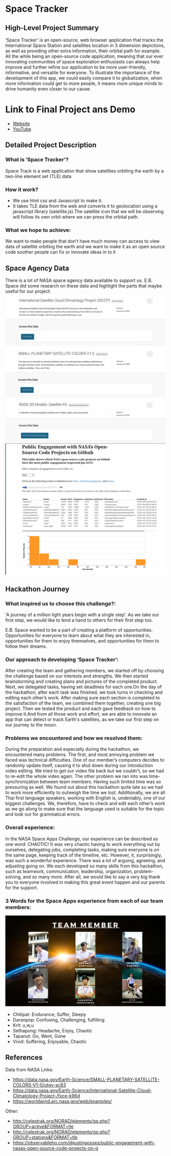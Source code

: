 # Space Tracker

## High-Level Project Summary

‘Space Tracker’ is an open-source, web browser application that tracks the International Space Station and satellites location in 3 dimension depictions, as well as providing other extra information, their orbital path for example. All the while being an open-source code application, meaning that our ever innovating communities of space exploration enthusiasts can always help improve and further refine our application to be more user-friendly, informative, and versatile for everyone. To illustrate the importance of the development of this app, we could easily compare it to globalization, when more information could get to more people, it means more unique minds to drive humanity even closer to our cause.

# Link to Final Project ans Demo

* [Website](https://space-tracker-7fcb2.web.app/index.html)
* [YouTube](https://youtu.be/aLIQ4BraTaI)


## Detailed Project Description

### What is ‘Space Tracker’? 

Space Track is a web application that show satellites orbiting the earth by a two-line element set (TLE) data

### How it work?

* We use html css and Javascript to make it.
* It takes TLE data from the web and converts it to geolocation using a javascript library (satellite.js).The satellite icon that we will be observing will follow its own orbit where we can press the orbital path.

### What we hope to achieve:

We want to make people that don’t have much money can access to view data of satellite orbiting the earth and we want to make it as an open source code soother people can fix or innovate ideas in to it

## Space Agency Data

There is a lot of NASA space agency data available to support us. E.B. Space did some research on these data and highlight the parts that maybe useful for our project: 
![](image/re1.png)
![](image/re2.png)
![](image/re3.png)
![](image/re4.png)

## Hackathon Journey

### What inspired us to choose this challenge?:

'A journey of a million light years begin with a single step'. As we take our first step, we would like to lend a hand to others for their first step too.
						
E.B. Space wanted to be a part of creating a platform of opportunities. Opportunities for everyone to learn about what they are interested in, opportunities for them to enjoy themselves, and opportunities for them to follow their dreams.

### Our approach to developing ‘Space Tracker’:

After creating the team and gathering members, we started off by choosing the challenge based on our interests and strengths. We then started brainstorming and creating plans and pictures of the completed product. Next, we delegated tasks, having set deadlines for each one.On the day of the hackathon, after each task was finished, we took turns in checking and editing each other’s work. After making sure each section is completed to the satisfaction of the team, we combined them together, creating one big project. Then we tested the product and each gave feedback on how to improve it.And from all those work and effort, we are able to innovate an app that can detect or track Earth's satellites, as we take our first step on our journey to the moon.

### Problems we encountered and how we resolved them:

During the preparation and especially during the hackathon, we encountered many problems. The first, and most annoying problem we faced was technical difficulties. One of our member’s computers decides to randomly update itself, causing it to shut down during our introduction video editing. We tried to get our video file back but we couldn’t, so we had to re-edit the whole video again. The other problem we ran into was time-synchronization between team members. Having such limited time was so pressuring as well. We found out about this hackathon quite late so we had to work more efficiently to outweigh the time we lost. Additionally, we are all Thai first language speakers, working with English is, undeniably, one of our biggest challenges. We, therefore, have to check and edit each other’s work as we go along to make sure that the language used is suitable for the topic and look out for grammatical errors.

### Overall experience:

In the NASA Space Apps Challenge, our experience can be described as one word: CHAOTIC! It was very chaotic having to work everything out by ourselves, delegating jobs, completing tasks, making sure everyone is on the same page, keeping track of the timeline, etc. However, it, surprisingly, was such a wonderful experience. There was a lot of arguing, agreeing, and adjusting going on. We each developed so many skills from this hackathon, such as teamwork, communication, leadership, organization, problem-solving, and so many more. After all, we would like to say a very big thank you to everyone involved in making this great event happen and our parents for the support.

### 3 Words for the Space Apps experience from each of our team members:

![](image/team.png)

* Chitipat: Endurance, Suffer, Sleepy
* Daranpop: Confusing, Challenging, fulfilling
* Krit: u,w,u
* Sethapong: Headache, Enjoy, Chaotic
* Tapanut: Go, Went, Gone
* Vivid: Suffering, Enjoyable, Chaotic

## References
Data from NASA Links: 
* https://data.nasa.gov/Earth-Science/SMALL-PLANETARY-SATELLITE-COLORS-V1-0/utgv-sc83
* https://data.nasa.gov/Earth-Science/International-Satellite-Cloud-Climatology-Project-/fxce-k96d
* https://worldwind.arc.nasa.gov/web/examples/

Other:
* http://celestrak.org/NORAD/elements/gp.php?GROUP=active&FORMAT=tle
* http://celestrak.org/NORAD/elements/gp.php?GROUP=stations&FORMAT=tle
* https://observablehq.com/@justingosses/public-engagement-with-nasas-open-source-code-projects-on-g
